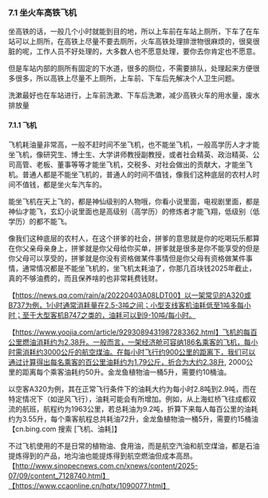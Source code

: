 ### 7.1 坐火车高铁飞机

坐高铁的话，一般几个小时就能到目的地，所以上车前在车站上厕所，下车了在车站可以上厕所，在高铁上尽量不要去厕所，火车高铁处理排泄物很麻烦的，很臭很脏的呢，工作人员不好处理的，大多数人也不愿意处理，要你去你肯定也不愿意。

但是车站内部的厕所有固定的下水道，很多的厕位，不需要排队，处理起来方便很多很多，所以高铁上尽量不上厕所，上车前、下车后先解决个人卫生问题。

洗漱最好也在车站进行，上车前洗漱、下车后洗漱，减少高铁火车的用水量，废水排放量

#### 7.1.1 飞机

飞机耗油量非常高，一般不赶时间不坐飞机，也不能坐飞机，一般高学历人才才能坐飞机，像研究生、博士生、大学讲师教授副教授，或者社会精英、政治精英、公司高管、老板、董事等等才能坐飞机，交税多、对社会做出的贡献大，才能坐飞机。普通人都是不能坐飞机的，普通人的时间不值钱，像我们这种底层的农村人时间不值钱，都是坐火车汽车的。

能坐飞机在天上飞的，都是神仙级别的人物哦，你看小说里面，电视剧里面，都是神仙才能飞，玄幻小说里面也是高级别（高学历）的修炼者才能飞翔，低级别（低学历）的都不能飞。

像我们这种底层的农村人，在这个拼爹的社会，拼爹的意思就是你的吃喝玩乐都算在你父亲母亲身上，拼爹就是你父母给你买单，拼爹就是很多是你不能享受的但是你父母可以享受的，拼爹就是你没有资格做某件事情但是你父母有资格做某件事情，通常情况都是不能坐飞机的，坐飞机太耗油了，你那几百块钱2025年截止，真的不够油费的，而且保养啥的也非常耗费钱财。

【https://news.qq.com/rain/a/20220403A08LDT00】以一架常见的A320或B737为例，1小时通常消耗量在2.5-3吨之间；小型支线客机油耗低至1吨多每小时；至于大型客机B747之类的，油耗可以到9-10吨/每小时。

【https://www.yoojia.com/article/9293089431987283362.html】飞机的每百公里燃油消耗约为2.38升。一般而言，一架经济舱可容纳186名乘客的飞机，每小时需消耗约3000公斤的航空煤油。在每小时飞行约900公里的距离下，我们可以通过计算得出每名乘客的百公里油耗约为1.79公斤，折合为大约2.38升, 2000公里的距离每个乘客油耗约50升。金龙鱼植物油一桶5升，需要约10桶油。

以空客A320为例，其在正常飞行条件下的油耗大约为每小时2.8吨到2.9吨，而在特定情况下（如逆风飞行），油耗可能会有所增加。例如，从上海虹桥飞往成都双流的航班，航程约为1963公里，若总耗油为9.2吨，折算下来每人每百公里的油耗约为3.55升，每个乘客航程总共耗油72升，金龙鱼植物油一桶5升，需要约15桶油【cn.bing.com 搜索 [飞机、油耗]】

不过飞机使用的不是日常的植物油、食用油，而是航空汽油和航空煤油，都是石油提炼得到的产品，地沟油也能提炼得到航空燃油但成本高昂。【http://www.sinopecnews.com.cn/xnews/content/2025-07/09/content_7128740.html】【https://www.ccaonline.cn/hqtx/1090077.html】

